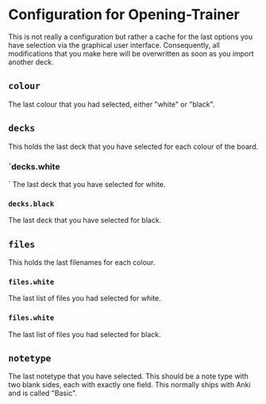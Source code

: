 # Configuration for Opening-Trainer

This is not really a configuration but rather a cache for the last options you
have selection via the graphical user interface.  Consequently, all
modifications that you make here will be overwritten as soon as you import
another deck.

## `colour`

The last colour that you had selected, either "white" or "black".

## `decks`

This holds the last deck that you have selected for each colour of the board.

### `decks.white
`
The last deck that you have selected for white.

### `decks.black`

The last deck that you have selected for black.

## `files`

This holds the last filenames for each colour.

### `files.white`

The last list of files you had selected for white.

### `files.white`

The last list of files you had selected for black.

## `notetype`

The last notetype that you have selected. This should be a note type with
two blank sides, each with exactly one field.  This normally ships with Anki
and is called "Basic".
